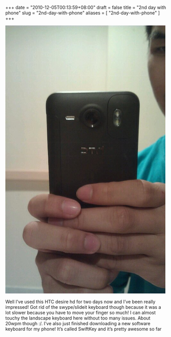 +++
date = "2010-12-05T00:13:59+08:00"
draft = false
title = "2nd day with phone"
slug = "2nd-day-with-phone"
aliases = [
	"2nd-day-with-phone"
]
+++

![image](/images/2010/12/wpid-1291479205199.jpg)

Well I’ve used this HTC desire hd for two days now and I’ve been really impressed! Got rid of the swype/slideit keyboard though because it was a lot slower because you have to move your finger so much! I can almost touchy the landscape keyboard here without too many issues. About 20wpm though :/. I’ve also just finished downloading a new software keyboard for my phone! It’s called SwiftKey and it’s pretty awesome so far


